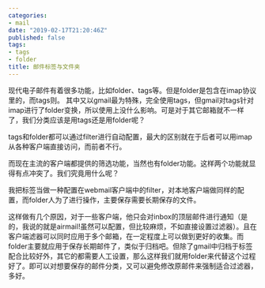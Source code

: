 ```yaml
---
categories: 
- mail
date: "2019-02-17T21:20:46Z"
published: false
tags: 
- tags
- folder
title: 邮件标签与文件夹
---
```


现代电子邮件有着很多功能，比如folder、tags等。但是folder是包含在imap协议里的，而tags则。 其中又以gmail最为特殊，完全使用tags，但gmail对tags针对imap进行了folder变换，所以使用上没什么影响。可是对于其它邮箱就不一样了，我们分类应该是用tags还是用folder呢？

<!--more-->

tags和folder都可以通过filter进行自动配置，最大的区别就在于后者可以用imap从各种客户端直接访问，而前者不行。

而现在主流的客户端都提供的筛选功能，当然也有folder功能。这样两个功能就显得有点冲突了。我们究竟用什么呢？

我把标签当做一种配置在webmail客户端中的filter，对本地客户端做同样的配置，而folder人为了进行操作，主要保存需要长期保存的文件。

这样做有几个原因，对于一些客户端，他只会对inbox的顶层邮件进行通知（是的，我说的就是airmail!虽然可以配置，但比较麻烦，不如直接设置过滤器）。且在客户端滤器可以同时应用于多个邮箱，在一定程度上可以做到更好的收集。而folder主要就应用于保存长期邮件了，类似于归档吧。但除了gmail中归档于标签配合比较好外，其它的都需要人工设置，那么这样我们就用folder来代替这个过程好了。即可以对想要保存的邮件分类，又可以避免修改原邮件来强制适合过滤器，多好。


